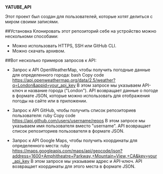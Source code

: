**YATUBE_API**

Этот проект был создан для пользователей, которые хотят делиться с миром своими записями.

##Установка
Клонировать этот репозиторий себе на устройство можно несколькоми способами:
- Можно использовать HTTPS, SSH или GitHub CLI.
- Можно скачать архивом.

##Вот несколько примеров запросов к API:

- Запрос к API OpenWeatherMap, чтобы получить погодные данные для определенного города:
bash
Copy code
https://api.openweathermap.org/data/2.5/weather?q=London&appid=your_api_key
В этом запросе мы указываем API-ключ и название города ("London"). API возвращает данные о погоде в формате JSON, которые можно использовать для отображения погоды на сайте или в приложении.

- Запрос к API GitHub, чтобы получить список репозиториев пользователя:
ruby
Copy code
https://api.github.com/users/username/repos
В этом запросе мы указываем имя пользователя вместо "username". API возвращает список репозиториев пользователя в формате JSON.

- Запрос к API Google Maps, чтобы получить координаты для определенного места:
ruby
https://maps.googleapis.com/maps/api/geocode/json?address=1600+Amphitheatre+Parkway,+Mountain+View,+CA&key=your_api_key
В этом запросе мы указываем адрес и API-ключ. API возвращает координаты для этого места в формате JSON.
